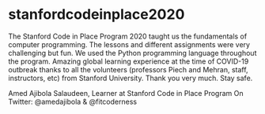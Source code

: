 # stanfordcodeinplace2020

The Stanford Code in Place Program 2020 taught us the fundamentals of computer programming. The lessons and different assignments were very challenging but fun. We used the Python programming language throughout the program. Amazing global learning experience at the time of COVID-19 outbreak thanks to all the volunteers (professors Piech and Mehran, staff, instructors, etc) from Stanford University. Thank you very much. Stay safe.

Amed Ajibola Salaudeen,
Learner at Stanford Code in Place Program
On Twitter: @amedajibola & @fitcoderness


